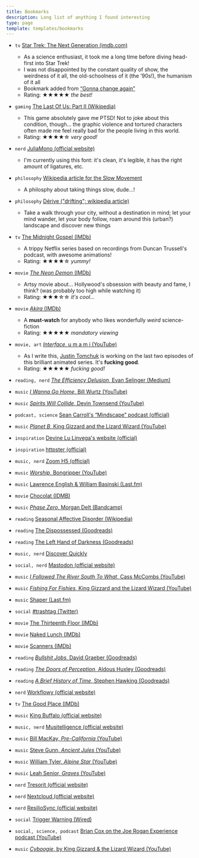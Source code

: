 ```yaml
---
title: Bookmarks
description: Long list of anything I found interesting
type: page
template: templates/bookmarks
---
```


- `tv` [Star Trek: The Next Generation (imdb.com)](https://www.imdb.com/title/tt0092455/reference)
  - As a science enthusiast, it took me a long time before diving head-first into Star Trek!
  - I was not disappointed by the constant quality of show, the weirdness of it all, the old-schoolness of it (the ’90s!), the humanism of it all
  - Bookmark added from [“Gonna change again”](/blog/2020/11/17/gonna-change-again)
  - Rating: ★★★★★ _the best!_

- `gaming` [The Last Of Us: Part II (Wikipedia)](https://en.wikipedia.org/wiki/The_Last_of_Us_Part_II)
  - This game absolutely gave me PTSD! Not to joke about this condition, though... the graphic violence and tortured characters often made me feel really bad for the people living in this world.
  - Rating: ★★★★☆ _very good!_

- `nerd` [JuliaMono (official website)](https://juliamono.netlify.app)
  - I'm currently using this font: it's clean, it's legible, it has the right amount of ligatures, etc.

- `philosophy` [Wikipedia article for the Slow Movement](https://www.slowmovement.com/)
  - A philosphy about taking things slow, dude...!

- `philosophy` [Dérive ("drifting"; wikipedia article)](https://en.wikipedia.org/wiki/D%C3%A9rive)
  - Take a walk through your city, without a destination in mind; let your mind wander, let your body follow, roam around this (urban?) landscape and discover new things

- `tv` [The Midnight Gospel (IMDb)](https://www.imdb.com/title/tt11639414/reference)
  - A trippy Netflix series based on recordings from Duncan Trussell's podcast, with awesome animations!
  - Rating: ★★★★☆ _yummy!_

- `movie` [_The Neon Demon_ (IMDb)](https://www.imdb.com/title/tt1974419)
  - Artsy movie about... Hollywood's obsession with beauty and fame, I think? (was probably too high while watching it)
  - Rating: ★★★☆☆ _it's cool..._

- `movie` [_Akira_ (IMDb)](https://www.imdb.com/title/tt0094625)
  - A **must-watch** for anybody who likes wonderfully _weird_ science-fiction
  - Rating: ★★★★★ _mandatory viewing_

- `movie, art` [_Interface_, u m a m i (YouTube)](https://www.youtube.com/watch?v=b_V-VJQT6pM)
  - As I write this, [Justin Tomchuk](https://justintomchuk.com/) is working on the last two episodes of this brilliant animated series. It's **fucking good**.
  - Rating: ★★★★★ _fucking good!_

- `reading, nerd` [_The Efficiency Delusion_, Evan Selinger (Medium)](https://onezero.medium.com/the-efficiency-delusion-f6a97241e1e1)
- `music` [_I Wanna Go Home_, Bill Wurtz (YouTube)](https://www.youtube.com/watch?v=vjUOJEXiX3g)
- `music` [_Spirits Will Collide_, Devin Townsend (YouTube)](https://www.youtube.com/watch?v=AdHJurX0yVA)
- `podcast, science` [Sean Carroll's “Mindscape” podcast (official)](https://www.preposterousuniverse.com/podcast/)
- `music` [_Planet B_, King Gizzard and the Lizard Wizard (YouTube)](https://www.youtube.com/watch?v=qtTi_uyYynA)
- `inspiration` [Devine Lu Linvega's website (official)](https://wiki.xxiivv.com/#home)
- `inspiration` [httpster (official)](http://httpster.net)
- `music, nerd` [Zoom H5 (official)](https://www.zoom-na.com/products/field-video-recording/field-recording/zoom-h5-handy-recorder)
- `music` [_Worship_, Bongripper (YouTube)](https://www.youtube.com/watch?v=drzzGClaEKU)
- `music` [Lawrence English & William Basinski (Last.fm)](https://www.last.fm/music/William+Basinski+%252B+Lawrence+English)
- `movie` [Chocolat (IDMB)](https://www.imdb.com/title/tt0241303)
- `music` [_Phase Zero_, Morgan Delt (Bandcamp)](https://morgandelt.bandcamp.com/album/phase-zero)
- `reading` [Seasonal Affective Disorder (Wikipedia)](https://en.wikipedia.org/wiki/Seasonal_affective_disorder)
- `reading` [The Dispossessed (Goodreads)](https://www.goodreads.com/book/show/13651.The_Dispossessed)
- `reading` [The Left Hand of Darkness (Goodreads)](https://www.goodreads.com/book/show/18423.The_Left_Hand_of_Darkness)
- `music, nerd` [Discover Quickly](https://discoverquickly.com)
- `social, nerd` [Mastodon (official website)](https://joinmastodon.org/)
- `music` [_I Followed The River South To What_, Cass McCombs (YouTube)](https://www.youtube.com/watch?v=zDU76HfuaBY)
- `music` [_Fishing For Fishies_, King Gizzard and the Lizard Wizard (YouTube)](https://www.youtube.com/watch?v=beIDKFwXam0)
- `music` [Shaper (Last.fm)](https://www.last.fm/music/Shaper)
- `social` [#trashtag (Twitter)](https://twitter.com/search?q=%23trashtag)
- `movie` [The Thirteenth Floor (IMDb)](https://www.imdb.com/title/tt0139809)
- `movie` [Naked Lunch (IMDb)](https://www.imdb.com/title/tt0102511)
- `movie` [Scanners (IMDb)](https://www.imdb.com/title/tt0081455)
- `reading` [_Bullshit Jobs_, David Graeber (Goodreads)](https://www.goodreads.com/book/show/34466958-bullshit-jobs)
- `reading` [_The Doors of Perception_, Aldous Huxley (Goodreads)](https://www.goodreads.com/book/show/3188964-the-doors-of-perception)
- `reading` [_A Brief History of Time_, Stephen Hawking (Goodreads)](https://www.goodreads.com/book/show/3869.A_Brief_History_of_Time)
- `nerd` [Workflowy (official website)](https://workflowy.com/)
- `tv` [The Good Place (IMDb)](https://www.imdb.com/title/tt4955642/)
- `music` [King Buffalo (official website)](https://kingbuffalo.com/)
- `music, nerd` [Musitelligence (official website)](https://musitelligence.com)
- `music` [Bill MacKay, _Pre-California_ (YouTube)](https://www.youtube.com/watch?v=wxMq8wu7nmg)
- `music` [Steve Gunn, _Ancient Jules_ (YouTube)](https://www.youtube.com/watch?v=W79x_WuvQ5Y)
- `music` [William Tyler, _Alpine Star_ (YouTube)](https://www.youtube.com/watch?v=WDuSevWPnCA)
- `music` [Leah Senior, _Graves_ (YouTube)](https://www.youtube.com/watch?v=-R30wogqnhU)
- `nerd` [Tresorit (official website)](https://tresorit.com)
- `nerd` [Nextcloud (official website)](https://nextcloud.com/)
- `nerd` [ResilioSync (official website)](https://www.resilio.com/individuals/)
- `social` [Trigger Warning (Wired)](https://www.wired.com/story/trigger-warning-netflix-hosted-shows/)
- `social, science, podcast` [Brian Cox on the Joe Rogan Experience podcast (YouTube)](https://www.youtube.com/watch?v=wieRZoJSVtw)
- `music` [_Cyboogie_, by King Gizzard & the Lizard Wizard (YouTube)](https://www.youtube.com/watch?v=_un9PYsE1_g)
